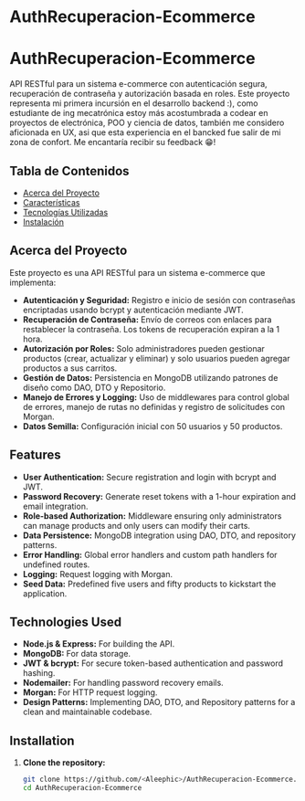 # AuthRecuperacion-Ecommerce
# AuthRecuperacion-Ecommerce

API RESTful para un sistema e-commerce con autenticación segura, recuperación de contraseña y autorización basada en roles. Este proyecto representa mi primera incursión en el desarrollo backend :), como estudiante de ing mecatrónica estoy más acostumbrada a codear en proyectos de electrónica, POO y ciencia de datos, también me considero aficionada en UX, asi que esta experiencia en el bancked fue salir de mi zona de confort. Me encantaría recibir su feedback 😁!

## Tabla de Contenidos
- [Acerca del Proyecto](#acerca-del-proyecto)
- [Características](#características)
- [Tecnologías Utilizadas](#tecnologías-utilizadas)
- [Instalación](#instalación)

## Acerca del Proyecto
Este proyecto es una API RESTful para un sistema e-commerce que implementa:
- **Autenticación y Seguridad:** Registro e inicio de sesión con contraseñas encriptadas usando bcrypt y autenticación mediante JWT.
- **Recuperación de Contraseña:** Envío de correos con enlaces para restablecer la contraseña. Los tokens de recuperación expiran a la 1 hora.
- **Autorización por Roles:** Solo administradores pueden gestionar productos (crear, actualizar y eliminar) y solo usuarios pueden agregar productos a sus carritos.
- **Gestión de Datos:** Persistencia en MongoDB utilizando patrones de diseño como DAO, DTO y Repositorio.
- **Manejo de Errores y Logging:** Uso de middlewares para control global de errores, manejo de rutas no definidas y registro de solicitudes con Morgan.
- **Datos Semilla:** Configuración inicial con 50 usuarios y 50 productos.

## Features
- **User Authentication:** Secure registration and login with bcrypt and JWT.
- **Password Recovery:** Generate reset tokens with a 1-hour expiration and email integration.
- **Role-based Authorization:** Middleware ensuring only administrators can manage products and only users can modify their carts.
- **Data Persistence:** MongoDB integration using DAO, DTO, and repository patterns.
- **Error Handling:** Global error handlers and custom path handlers for undefined routes.
- **Logging:** Request logging with Morgan.
- **Seed Data:** Predefined five users and fifty products to kickstart the application.

## Technologies Used
- **Node.js & Express:** For building the API.
- **MongoDB:** For data storage.
- **JWT & bcrypt:** For secure token-based authentication and password hashing.
- **Nodemailer:** For handling password recovery emails.
- **Morgan:** For HTTP request logging.
- **Design Patterns:** Implementing DAO, DTO, and Repository patterns for a clean and maintainable codebase.

## Installation
1. **Clone the repository:**
   ```bash
   git clone https://github.com/<Aleephic>/AuthRecuperacion-Ecommerce.git
   cd AuthRecuperacion-Ecommerce

